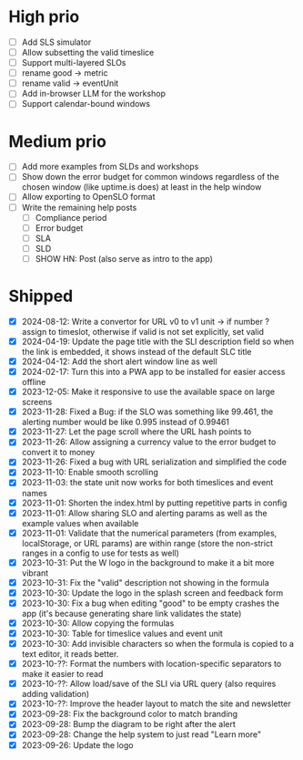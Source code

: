 # High prio

- [ ] Add SLS simulator
- [ ] Allow subsetting the valid timeslice
- [ ] Support multi-layered SLOs
- [ ] rename good -> metric
- [ ] rename valid -> eventUnit
- [ ] Add in-browser LLM for the workshop
- [ ] Support calendar-bound windows

# Medium prio

- [ ] Add more examples from SLDs and workshops
- [ ] Show down the error budget for common windows regardless of the chosen window (like uptime.is does) at least in the help window
- [ ] Allow exporting to OpenSLO format
- [ ] Write the remaining help posts
  - [ ] Compliance period
  - [ ] Error budget
  - [ ] SLA
  - [ ] SLD
  - [ ] SHOW HN: Post (also serve as intro to the app)

# Shipped

- [X] 2024-08-12: Write a convertor for URL v0 to v1 unit -> if number ? assign to timeslot, otherwise if valid is not set explicitly, set valid
- [X] 2024-04-19: Update the page title with the SLI description field so when the link is embedded, it shows instead of the default SLC title
- [X] 2024-04-12: Add the short alert window line as well
- [X] 2024-02-17: Turn this into a PWA app to be installed for easier access offline
- [x] 2023-12-05: Make it responsive to use the available space on large screens
- [x] 2023-11-28: Fixed a Bug: if the SLO was something like 99.461, the alerting number would be like 0.995 instead of 0.99461
- [x] 2023-11-27: Let the page scroll where the URL hash points to
- [x] 2023-11-26: Allow assigning a currency value to the error budget to convert it to money
- [x] 2023-11-26: Fixed a bug with URL serialization and simplified the code
- [x] 2023-11-10: Enable smooth scrolling
- [x] 2023-11-03: the state unit now works for both timeslices and event names
- [X] 2023-11-01: Shorten the index.html by putting repetitive parts in config
- [X] 2023-11-01: Allow sharing SLO and alerting params as well as the example values when available
- [X] 2023-11-01: Validate that the numerical parameters (from examples, localStorage, or URL params) are within range (store the non-strict ranges in a config to use for tests as well)
- [X] 2023-10-31: Put the W logo in the background to make it a bit more vibrant
- [X] 2023-10-31: Fix the "valid" description not showing in the formula
- [X] 2023-10-30: Update the logo in the splash screen and feedback form
- [X] 2023-10-30: Fix a bug when editing "good" to be empty crashes the app (it's because generating share link validates the state)
- [X] 2023-10-30: Allow copying the formulas
- [X] 2023-10-30: Table for timeslice values and event unit
- [X] 2023-10-30: Add invisible characters so when the formula is copied to a text editor, it reads better.
- [X] 2023-10-??: Format the numbers with location-specific separators to make it easier to read
- [X] 2023-10-??: Allow load/save of the SLI via URL query (also requires adding validation)
- [X] 2023-10-??: Improve the header layout to match the site and newsletter
- [X] 2023-09-28: Fix the background color to match branding
- [X] 2023-09-28: Bump the diagram to be right after the alert
- [X] 2023-09-28: Change the help system to just read "Learn more"
- [X] 2023-09-26: Update the logo
